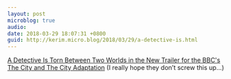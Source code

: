 ```yaml
---
layout: post
microblog: true
audio: 
date: 2018-03-29 18:07:31 +0800
guid: http://kerim.micro.blog/2018/03/29/a-detective-is.html
---
```

[A Detective Is Torn Between Two Worlds in the New Trailer for the BBC's The City and The City Adaptation](https://io9.gizmodo.com/a-detective-is-torn-between-two-worlds-in-the-new-trail-1824148522?utm_campaign=socialflow_io9_facebook&utm_source=io9_facebook&utm_medium=socialflow) (I really hope they don’t screw this up…)
